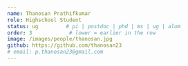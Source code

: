 ```yaml
---
name: Thanosan Prathifkumar
role: Highschool Student
status: ug         # pi | postdoc | phd | ms | ug | alum
order: 3            # lower = earlier in the row
image: /images/people/thanosan.jpg
github: https://github.com/thanosan23
# email: p.thanosan23@gmail.com
---
```

